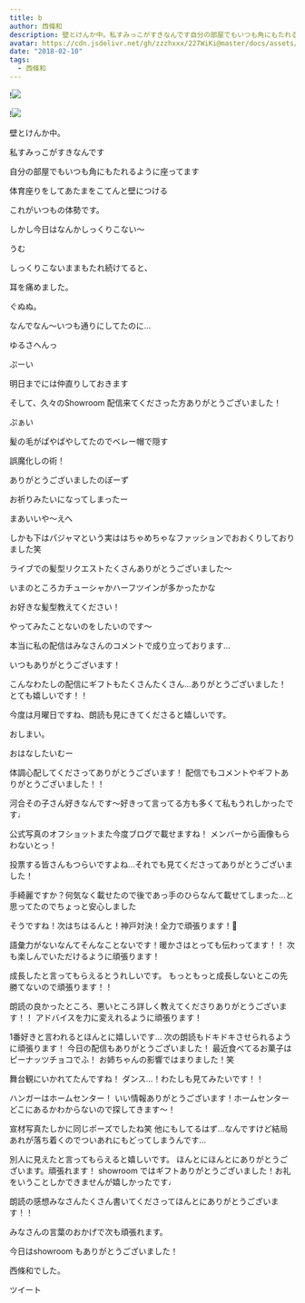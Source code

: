 ```yaml
---
title: b
author: 西條和
description: 壁とけんか中。私すみっこがすきなんです自分の部屋でもいつも角にもたれるように座ってます体育座りをしてあたまをこてんと壁につけるこれが...
avatar: https://cdn.jsdelivr.net/gh/zzzhxxx/227WiKi@master/docs/assets/photo/avatar/nagomi.jpg
date: "2018-02-10"
tags:
  - 西條和
---
```


!![](https://cdn.jsdelivr.net/gh/zzzhxxx/227WiKi-image@master/blog-image/nagomi-2018-02-10_1.jpg)

!![](https://cdn.jsdelivr.net/gh/zzzhxxx/227WiKi-image@master/blog-image/nagomi-2018-02-10_2.jpg)







壁とけんか中。






私すみっこがすきなんです





自分の部屋でもいつも角にもたれるように座ってます







体育座りをしてあたまをこてんと壁につける





これがいつもの体勢です。






しかし今日はなんかしっくりこない〜






うむ





しっくりこないままもたれ続けてると、



耳を痛めました。



ぐぬぬ。






なんでなん〜いつも通りにしてたのに…






ゆるさへんっ




ぷーい







明日までには仲直りしておきます








そして、久々のShowroom 配信来てくださった方ありがとうございました！






ぷぁい












髪の毛がぱやぱやしてたのでベレー帽で隠す






誤魔化しの術！





ありがとうございましたのぽーず













お祈りみたいになってしまったー




まあいいや〜えへ










しかも下はパジャマという実ははちゃめちゃなファッションでおおくりしておりました笑








ライブでの髪型リクエストたくさんありがとうございました〜

いまのところカチューシャかハーフツインが多かったかな





お好きな髪型教えてください！



やってみたことないのをしたいのです〜








本当に私の配信はみなさんのコメントで成り立っております…


いつもありがとうございます！





こんなわたしの配信にギフトもたくさんたくさん…ありがとうございました！
とても嬉しいです！！






今度は月曜日ですね、朗読も見にきてくださると嬉しいです。







おしまい。







おはなしたいむー





体調心配してくださってありがとうございます！
配信でもコメントやギフトありがとうございました！！




河合その子さん好きなんです〜好きって言ってる方も多くて私もうれしかったです♩





公式写真のオフショットまた今度ブログで載せますね！
メンバーから画像もらわないとっ！



投票する皆さんもつらいですよね…それでも見てくださってありがとうございました！




手綺麗ですか？何気なく載せたので後であっ手のひらなんて載せてしまった…と思ってたのでちょっと安心しました




そうですね！次はちはるんと！神戸対決！全力で頑張ります！🙊




語彙力がないなんてそんなことないです！暖かさはとっても伝わってます！！
次も楽しんでいただけるように頑張ります！



成長したと言ってもらえるとうれしいです。
もっともっと成長しないとこの先勝てないので頑張ります！！




朗読の良かったところ、悪いところ詳しく教えてくださりありがとうございます！！
アドバイスを力に変えれるように頑張ります！




1番好きと言われるとほんとに嬉しいです…
次の朗読もドキドキさせられるように頑張ります！
今日の配信もありがとうございました！
最近食べてるお菓子はピーナッツチョコでふ！
お姉ちゃんの影響ではまりました！笑



舞台観にいかれてたんですね！
ダンス…！わたしも見てみたいです！！


ハンガーはホームセンター！
いい情報ありがとうございます！ホームセンターどこにあるかわからないので探してきます〜！




宣材写真たしかに同じポーズでしたね笑
他にもしてるはず…なんですけど結局あれが落ち着くのでついあれにもどってしまうんです…



別人に見えたと言ってもらえると嬉しいです。
ほんとにほんとにありがとうございます。頑張れます！
showroom ではギフトありがとうございました！お礼をいうことしかできませんが嬉しかったです♩








朗読の感想みなさんたくさん書いてくださってほんとにありがとうございます！！





みなさんの言葉のおかげで次も頑張れます。





今日はshowroom もありがとうございました！






西條和でした。


ツイート



